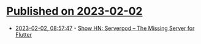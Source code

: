 # [Published on 2023-02-02](index.md)

* [2023-02-02, 08:57:47](https://news.ycombinator.com/item?id=34623982) - [Show HN: Serverpod – The Missing Server for Flutter](https://serverpod.dev/)
